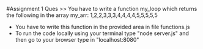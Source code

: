 #Assignment 1
Ques >> You have to write a function my_loop which returns the following in the array my_arr:  1,2,2,3,3,3,4,4,4,4,5,5,5,5,5

- You have to write this function in the provided area in file functions.js
- To run the code locally using your terminal type "node server.js" and then go to your browser type in "localhost:8080"   